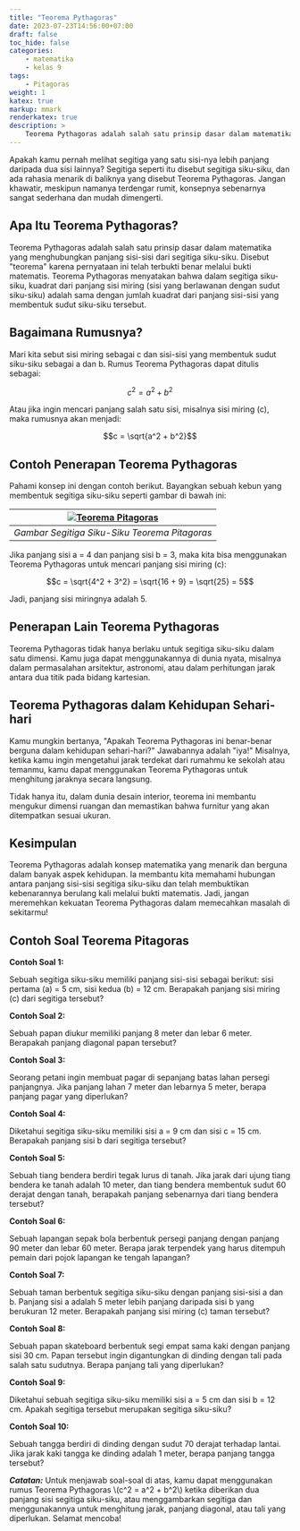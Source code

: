 ```yaml
---
title: "Teorema Pythagoras"
date: 2023-07-23T14:56:00+07:00
draft: false
toc_hide: false
categories:
    - matematika
    - kelas 9
tags:
    - Pitagoras
weight: 1
katex: true
markup: mmark
renderkatex: true
description: >
    Teorema Pythagoras adalah salah satu prinsip dasar dalam matematika yang menghubungkan panjang sisi-sisi dari segitiga siku-siku
---
```


Apakah kamu pernah melihat segitiga yang satu sisi-nya lebih panjang daripada dua sisi lainnya? Segitiga seperti itu disebut segitiga siku-siku, dan ada rahasia menarik di baliknya yang disebut Teorema Pythagoras. Jangan khawatir, meskipun namanya terdengar rumit, konsepnya sebenarnya sangat sederhana dan mudah dimengerti.

## Apa Itu Teorema Pythagoras?

Teorema Pythagoras adalah salah satu prinsip dasar dalam matematika yang menghubungkan panjang sisi-sisi dari segitiga siku-siku. Disebut "teorema" karena pernyataan ini telah terbukti benar melalui bukti matematis. Teorema Pythagoras menyatakan bahwa dalam segitiga siku-siku, kuadrat dari panjang sisi miring (sisi yang berlawanan dengan sudut siku-siku) adalah sama dengan jumlah kuadrat dari panjang sisi-sisi yang membentuk sudut siku-siku tersebut.

## Bagaimana Rumusnya?

Mari kita sebut sisi miring sebagai c dan sisi-sisi yang membentuk sudut siku-siku sebagai a dan b. Rumus Teorema Pythagoras dapat ditulis sebagai:

$$c^2 = a^2 + b^2$$

Atau jika ingin mencari panjang salah satu sisi, misalnya sisi miring (c), maka rumusnya akan menjadi:

$$c = \sqrt{a^2 + b^2}$$

## Contoh Penerapan Teorema Pythagoras

Pahami konsep ini dengan contoh berikut. Bayangkan sebuah kebun yang membentuk segitiga siku-siku seperti gambar di bawah ini:

|[![Teorema Pitagoras](/img/pitagoras.png "Teorema Pitagoras")](/img/pitagoras.png)|
|:--:|
|*Gambar Segitiga Siku-Siku Teorema Pitagoras*|

Jika panjang sisi a = 4 dan panjang sisi b = 3, maka kita bisa menggunakan Teorema Pythagoras untuk mencari panjang sisi miring (c):

$$c = \sqrt{4^2 + 3^2} = \sqrt{16 + 9} = \sqrt{25} = 5$$

Jadi, panjang sisi miringnya adalah 5.

## Penerapan Lain Teorema Pythagoras

Teorema Pythagoras tidak hanya berlaku untuk segitiga siku-siku dalam satu dimensi. Kamu juga dapat menggunakannya di dunia nyata, misalnya dalam permasalahan arsitektur, astronomi, atau dalam perhitungan jarak antara dua titik pada bidang kartesian.

## Teorema Pythagoras dalam Kehidupan Sehari-hari

Kamu mungkin bertanya, "Apakah Teorema Pythagoras ini benar-benar berguna dalam kehidupan sehari-hari?" Jawabannya adalah "iya!" Misalnya, ketika kamu ingin mengetahui jarak terdekat dari rumahmu ke sekolah atau temanmu, kamu dapat menggunakan Teorema Pythagoras untuk menghitung jaraknya secara langsung.

Tidak hanya itu, dalam dunia desain interior, teorema ini membantu mengukur dimensi ruangan dan memastikan bahwa furnitur yang akan ditempatkan sesuai ukuran.

## Kesimpulan

Teorema Pythagoras adalah konsep matematika yang menarik dan berguna dalam banyak aspek kehidupan. Ia membantu kita memahami hubungan antara panjang sisi-sisi segitiga siku-siku dan telah membuktikan kebenarannya berulang kali melalui bukti matematis. Jadi, jangan meremehkan kekuatan Teorema Pythagoras dalam memecahkan masalah di sekitarmu!

## Contoh Soal Teorema Pitagoras

**Contoh Soal 1:**

Sebuah segitiga siku-siku memiliki panjang sisi-sisi sebagai berikut: sisi pertama (a) = 5 cm, sisi kedua (b) = 12 cm. Berapakah panjang sisi miring (c) dari segitiga tersebut?

**Contoh Soal 2:**

Sebuah papan diukur memiliki panjang 8 meter dan lebar 6 meter. Berapakah panjang diagonal papan tersebut?

**Contoh Soal 3:**

Seorang petani ingin membuat pagar di sepanjang batas lahan persegi panjangnya. Jika panjang lahan 7 meter dan lebarnya 5 meter, berapa panjang pagar yang diperlukan?

**Contoh Soal 4:**

Diketahui segitiga siku-siku memiliki sisi a = 9 cm dan sisi c = 15 cm. Berapakah panjang sisi b dari segitiga tersebut?

**Contoh Soal 5:**

Sebuah tiang bendera berdiri tegak lurus di tanah. Jika jarak dari ujung tiang bendera ke tanah adalah 10 meter, dan tiang bendera membentuk sudut 60 derajat dengan tanah, berapakah panjang sebenarnya dari tiang bendera tersebut?

**Contoh Soal 6:**

Sebuah lapangan sepak bola berbentuk persegi panjang dengan panjang 90 meter dan lebar 60 meter. Berapa jarak terpendek yang harus ditempuh pemain dari pojok lapangan ke tengah lapangan?

**Contoh Soal 7:**

Sebuah taman berbentuk segitiga siku-siku dengan panjang sisi-sisi a dan b. Panjang sisi a adalah 5 meter lebih panjang daripada sisi b yang berukuran 12 meter. Berapakah panjang sisi miring (c) taman tersebut?

**Contoh Soal 8:**

Sebuah papan skateboard berbentuk segi empat sama kaki dengan panjang sisi 30 cm. Papan tersebut ingin digantungkan di dinding dengan tali pada salah satu sudutnya. Berapa panjang tali yang diperlukan?

**Contoh Soal 9:**

Diketahui sebuah segitiga siku-siku memiliki sisi a = 5 cm dan sisi b = 12 cm. Apakah segitiga tersebut merupakan segitiga siku-siku?

**Contoh Soal 10:**

Sebuah tangga berdiri di dinding dengan sudut 70 derajat terhadap lantai. Jika jarak kaki tangga ke dinding adalah 1 meter, berapa panjang tangga tersebut?

***Catatan:*** Untuk menjawab soal-soal di atas, kamu dapat menggunakan rumus Teorema Pythagoras \\(c^2 = a^2 + b^2\\) ketika diberikan dua panjang sisi segitiga siku-siku, atau menggambarkan segitiga dan menggunakannya untuk menghitung jarak, panjang diagonal, atau tali yang diperlukan. Selamat mencoba!